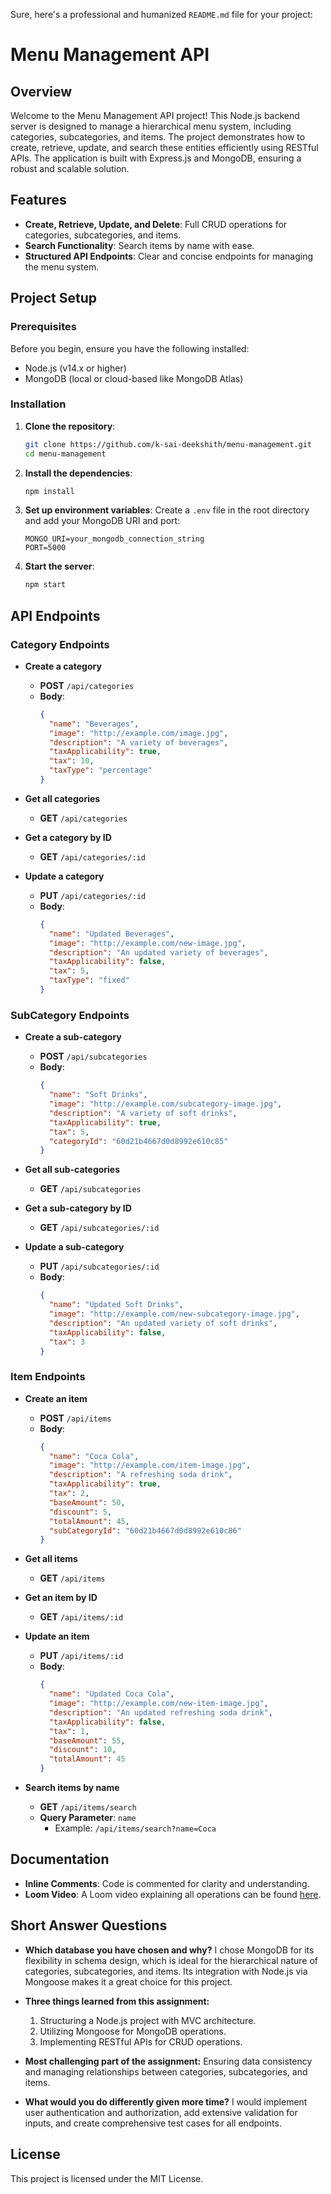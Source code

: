 Sure, here's a professional and humanized `README.md` file for your project:

# Menu Management API

## Overview
Welcome to the Menu Management API project! This Node.js backend server is designed to manage a hierarchical menu system, including categories, subcategories, and items. The project demonstrates how to create, retrieve, update, and search these entities efficiently using RESTful APIs. The application is built with Express.js and MongoDB, ensuring a robust and scalable solution.

## Features
- **Create, Retrieve, Update, and Delete**: Full CRUD operations for categories, subcategories, and items.
- **Search Functionality**: Search items by name with ease.
- **Structured API Endpoints**: Clear and concise endpoints for managing the menu system.

## Project Setup

### Prerequisites
Before you begin, ensure you have the following installed:
- Node.js (v14.x or higher)
- MongoDB (local or cloud-based like MongoDB Atlas)

### Installation
1. **Clone the repository**:
   ```bash
   git clone https://github.com/k-sai-deekshith/menu-management.git
   cd menu-management
   ```

2. **Install the dependencies**:
   ```bash
   npm install
   ```

3. **Set up environment variables**:
   Create a `.env` file in the root directory and add your MongoDB URI and port:
   ```env
   MONGO_URI=your_mongodb_connection_string
   PORT=5000
   ```

4. **Start the server**:
   ```bash
   npm start
   ```

## API Endpoints

### Category Endpoints
- **Create a category**
  - **POST** `/api/categories`
  - **Body**:
    ```json
    {
      "name": "Beverages",
      "image": "http://example.com/image.jpg",
      "description": "A variety of beverages",
      "taxApplicability": true,
      "tax": 10,
      "taxType": "percentage"
    }
    ```

- **Get all categories**
  - **GET** `/api/categories`

- **Get a category by ID**
  - **GET** `/api/categories/:id`

- **Update a category**
  - **PUT** `/api/categories/:id`
  - **Body**:
    ```json
    {
      "name": "Updated Beverages",
      "image": "http://example.com/new-image.jpg",
      "description": "An updated variety of beverages",
      "taxApplicability": false,
      "tax": 5,
      "taxType": "fixed"
    }
    ```

### SubCategory Endpoints
- **Create a sub-category**
  - **POST** `/api/subcategories`
  - **Body**:
    ```json
    {
      "name": "Soft Drinks",
      "image": "http://example.com/subcategory-image.jpg",
      "description": "A variety of soft drinks",
      "taxApplicability": true,
      "tax": 5,
      "categoryId": "60d21b4667d0d8992e610c85"
    }
    ```

- **Get all sub-categories**
  - **GET** `/api/subcategories`

- **Get a sub-category by ID**
  - **GET** `/api/subcategories/:id`

- **Update a sub-category**
  - **PUT** `/api/subcategories/:id`
  - **Body**:
    ```json
    {
      "name": "Updated Soft Drinks",
      "image": "http://example.com/new-subcategory-image.jpg",
      "description": "An updated variety of soft drinks",
      "taxApplicability": false,
      "tax": 3
    }
    ```

### Item Endpoints
- **Create an item**
  - **POST** `/api/items`
  - **Body**:
    ```json
    {
      "name": "Coca Cola",
      "image": "http://example.com/item-image.jpg",
      "description": "A refreshing soda drink",
      "taxApplicability": true,
      "tax": 2,
      "baseAmount": 50,
      "discount": 5,
      "totalAmount": 45,
      "subCategoryId": "60d21b4667d0d8992e610c86"
    }
    ```

- **Get all items**
  - **GET** `/api/items`

- **Get an item by ID**
  - **GET** `/api/items/:id`

- **Update an item**
  - **PUT** `/api/items/:id`
  - **Body**:
    ```json
    {
      "name": "Updated Coca Cola",
      "image": "http://example.com/new-item-image.jpg",
      "description": "An updated refreshing soda drink",
      "taxApplicability": false,
      "tax": 1,
      "baseAmount": 55,
      "discount": 10,
      "totalAmount": 45
    }
    ```

- **Search items by name**
  - **GET** `/api/items/search`
  - **Query Parameter**: `name`
    - Example: `/api/items/search?name=Coca`

## Documentation
- **Inline Comments**: Code is commented for clarity and understanding.
- **Loom Video**: A Loom video explaining all operations can be found [here](https://www.loom.com/share/d5aa2b248b454ab5a24a8be30d91f1f2).

## Short Answer Questions

- **Which database you have chosen and why?**
  I chose MongoDB for its flexibility in schema design, which is ideal for the hierarchical nature of categories, subcategories, and items. Its integration with Node.js via Mongoose makes it a great choice for this project.

- **Three things learned from this assignment:**
  1. Structuring a Node.js project with MVC architecture.
  2. Utilizing Mongoose for MongoDB operations.
  3. Implementing RESTful APIs for CRUD operations.

- **Most challenging part of the assignment:**
  Ensuring data consistency and managing relationships between categories, subcategories, and items.

- **What would you do differently given more time?**
  I would implement user authentication and authorization, add extensive validation for inputs, and create comprehensive test cases for all endpoints.

## License
This project is licensed under the MIT License. 
```
